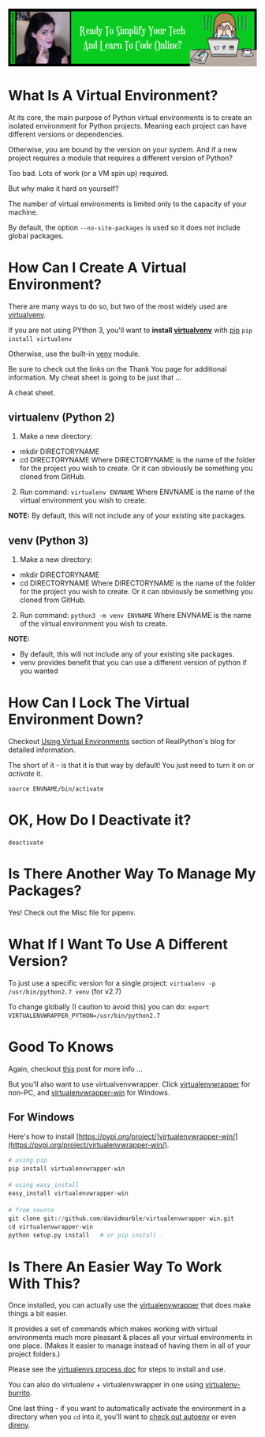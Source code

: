 <a href='https://www.learntocodeonline.com/'>![Learn To Code Online By Clicking Here](../Images/learn-to-code-online.png?raw=true "Learn To Code Online")</a>

# What Is A Virtual Environment?

At its core, the main purpose of Python virtual environments is to create an isolated environment for Python projects. Meaning each project can have different versions or dependencies.

Otherwise, you are bound by the version on your system. And if a new project requires a module that requires a different version of Python?

Too bad. Lots of work (or a VM spin up) required.

But why make it hard on yourself?

The number of virtual environments is limited only to the capacity of your machine.

By default, the option `--no-site-packages` is used so it does not include global packages.

# How Can I Create A Virtual Environment?

There are many ways to do so, but two of the most widely used are [virtualvenv](https://virtualenv.readthedocs.io/en/latest/).

If you are not using PYthon 3, you'll want to **install [virtualvenv](https://virtualenv.readthedocs.io/en/latest/)** with [pip](https://pip.pypa.io/en/stable/quickstart/)
`pip install virtualenv`

Otherwise, use the built-in [venv](https://docs.python.org/3/library/venv.html) module.

Be sure to check out the links on the Thank You page for additional information. My cheat sheet is going to be just that ...

A cheat sheet.

## virtualenv (Python 2)

1. Make a new directory:
- mkdir DIRECTORYNAME
- cd DIRECTORYNAME
Where DIRECTORYNAME is the name of the folder for the project you wish to create. Or it can obviously be something you cloned from GitHub.

2. Run command: `virtualenv ENVNAME`
Where ENVNAME is the name of the virtual environment you wish to create.

**NOTE:**  By default, this will not include any of your existing site packages.

## venv (Python 3)

1. Make a new directory:
- mkdir DIRECTORYNAME
- cd DIRECTORYNAME
Where DIRECTORYNAME is the name of the folder for the project you wish to create. Or it can obviously be something you cloned from GitHub.

2. Run command: `python3 -m venv ENVNAME`
Where ENVNAME is the name of the virtual environment you wish to create.

**NOTE:**
- By default, this will not include any of your existing site packages.
- venv provides benefit that you can use a different version of python if you wanted

# How Can I Lock The Virtual Environment Down?

Checkout [Using Virtual Environments](https://realpython.com/python-virtual-environments-a-primer/) section of RealPython's blog for detailed information.

The short of it - is that it is that way by default! You just need to turn it on or _activate_ it.

```
source ENVNAME/bin/activate
```

# OK, How Do I Deactivate it?

`deactivate`

# Is There Another Way To Manage My Packages?

Yes! Check out the Misc file for pipenv.

# What If I Want To Use A Different Version?

To just use a specific version for a single project:  `virtualenv -p /usr/bin/python2.7 venv` (for v2.7)

To change globally (I caution to avoid this) you can do:  `export VIRTUALENVWRAPPER_PYTHON=/usr/bin/python2.7`

# Good To Knows

Again, checkout [this](https://realpython.com/python-virtual-environments-a-primer/) post for more info ...

But you'll also want to use virtualvenvwrapper. Click [virtualenvwrapper](https://virtualenvwrapper.readthedocs.org/en/latest/) for non-PC, and [virtualenvwrapper-win](https://pypi.python.org/pypi/virtualenvwrapper-win) for Windows.

## For Windows

Here's how to install [https://pypi.org/project/]virtualenvwrapper-win/](https://pypi.org/project/virtualenvwrapper-win/).

```python
# using pip
pip install virtualenvwrapper-win

# using easy_install
easy_install virtualenvwrapper-win

# from source
git clone git://github.com/davidmarble/virtualenvwrapper-win.git
cd virtualenvwrapper-win
python setup.py install   # or pip install .
```

# Is There An Easier Way To Work With This?

Once installed, you can actually use the [virtualenvwrapper](https://docs.python-guide.org/dev/virtualenvs/#virtualenvwrapper) that does make things a bit easier.

It provides a set of commands which makes working with virtual environments much more pleasant & places all your virtual environments in one place. (Makes it easier to manage instead of having them in all of your project folders.)

Please see the [virtualenvs process doc](https://github.com/ProsperousHeart/cheatsheets/blob/master/Processes/virtualenvs.md) for steps to install and use.

You can also do virtualenv + virtualenvwrapper in one using [virtualenv-burrito](https://docs.python-guide.org/dev/virtualenvs/#virtualenv-burrito).

One last thing - if you want to automatically activate the environment in a directory when you `cd` into it, you'll want to [check out autoenv](https://docs.python-guide.org/dev/virtualenvs/#autoenv) or even [direnv](https://direnv.net/).
